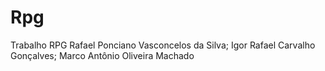 # Rpg
Trabalho RPG
Rafael Ponciano Vasconcelos da Silva; 
Igor Rafael Carvalho Gonçalves; 
Marco Antônio Oliveira Machado 

